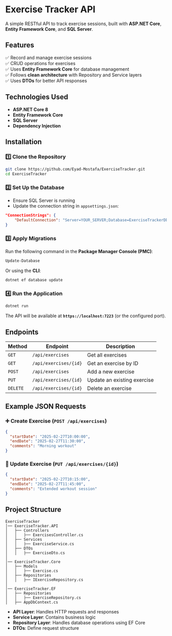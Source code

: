 # **Exercise Tracker API**  

A simple RESTful API to track exercise sessions, built with **ASP.NET Core**, **Entity Framework Core**, and **SQL Server**.  

## **Features**  
✅ Record and manage exercise sessions  
✅ CRUD operations for exercises  
✅ Uses **Entity Framework Core** for database management  
✅ Follows **clean architecture** with Repository and Service layers  
✅ Uses **DTOs** for better API responses  

## **Technologies Used**  
- **ASP.NET Core 8**  
- **Entity Framework Core**  
- **SQL Server**  
- **Dependency Injection**  

## **Installation**  

### **1️⃣ Clone the Repository**  
```bash
git clone https://github.com/Eyad-Mostafa/ExerciseTracker.git
cd ExerciseTracker
```

### **2️⃣ Set Up the Database**  
- Ensure SQL Server is running  
- Update the connection string in `appsettings.json`:  
```json
"ConnectionStrings": {
    "DefaultConnection": "Server=YOUR_SERVER;Database=ExerciseTrackerDb;Trusted_Connection=True;TrustServerCertificate=True"
}
```

### **3️⃣ Apply Migrations**  
Run the following command in the **Package Manager Console (PMC)**:  
```powershell
Update-Database
```

Or using the **CLI**:  
```bash
dotnet ef database update
```

### **4️⃣ Run the Application**  
```bash
dotnet run
```
The API will be available at **`https://localhost:7223`** (or the configured port).  

## **Endpoints**  

| Method | Endpoint | Description |
|--------|---------|-------------|
| `GET` | `/api/exercises` | Get all exercises |
| `GET` | `/api/exercises/{id}` | Get an exercise by ID |
| `POST` | `/api/exercises` | Add a new exercise |
| `PUT` | `/api/exercises/{id}` | Update an existing exercise |
| `DELETE` | `/api/exercises/{id}` | Delete an exercise |

## **Example JSON Requests**  

### **➕ Create Exercise (`POST /api/exercises`)**  
```json
{
  "startDate": "2025-02-27T10:00:00",
  "endDate": "2025-02-27T11:30:00",
  "comments": "Morning workout"
}
```

### **🔄 Update Exercise (`PUT /api/exercises/{id}`)**  
```json
{
  "startDate": "2025-02-27T10:15:00",
  "endDate": "2025-02-27T11:45:00",
  "comments": "Extended workout session"
}
```

## **Project Structure**  
```
ExerciseTracker
│── ExerciseTracker.API
│   ├── Controllers
│   │   ├── ExercisesController.cs
│   ├── Services
│   │   ├── ExerciseService.cs
│   ├── DTOs
│   │   ├── ExerciseDto.cs
│
│── ExerciseTracker.Core
│   ├── Models
│   │   ├── Exercise.cs
│   ├── Repositories
│   │   ├── IExerciseRepository.cs
│
│── ExerciseTracker.EF
│   ├── Repositories
│   │   ├── ExerciseRepository.cs
│   ├── AppDbContext.cs
```
- **API Layer**: Handles HTTP requests and responses  
- **Service Layer**: Contains business logic  
- **Repository Layer**: Handles database operations using EF Core  
- **DTOs**: Define request structure

